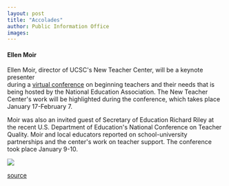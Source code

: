 ```yaml
---
layout: post
title: "Accolades"
author: Public Information Office
images:
---
```


####

#### Ellen Moir

Ellen Moir, director of UCSC's New Teacher Center, will be a keynote presenter   
during a [virtual conference][1] on beginning teachers and their needs that is being hosted by the National Education Association. The New Teacher Center's work will be highlighted during the conference, which takes place January 17-February 7.   
  
Moir was also an invited guest of Secretary of Education Richard Riley at the recent U.S. Department of Education's National Conference on Teacher Quality. Moir and local educators reported on school-university partnerships and the center's work on teacher support. The conference took place January 9-10.

  
  
![ ][2]

[1]: http://www.nea.org/btvc/
[2]: ../../images/trans.gif

[source](http://www1.ucsc.edu/currents/99-00/01-17/accolades.html "Permalink to accolades")
